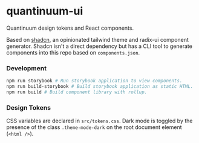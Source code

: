 # quantinuum-ui
Quantinuum design tokens and React components.

Based on [shadcn](https://ui.shadcn.com/), an opinionated tailwind theme and radix-ui component generator. Shadcn isn't a direct dependency but has a CLI tool to generate components into this repo based on `components.json`.

### Development

```bash
npm run storybook # Run storybook application to view components.
npm run build-storybook # Build storybook application as static HTML.
npm run build # Build component library with rollup.
``` 

### Design Tokens
CSS variables are declared in `src/tokens.css`. Dark mode is toggled by the presence of the class `.theme-mode-dark` on the root document element (`<html />`).






